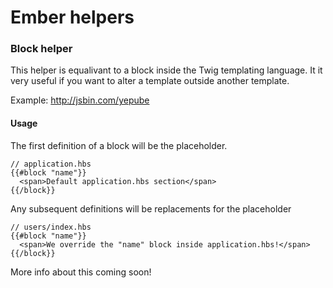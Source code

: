 # Ember helpers

### Block helper
This helper is equalivant to a block inside the Twig templating language. It it very useful if you want to alter a
template outside another template.

Example: http://jsbin.com/yepube

#### Usage

The first definition of a block will be the placeholder.
```
// application.hbs
{{#block "name"}}
  <span>Default application.hbs section</span>
{{/block}}
```

Any subsequent definitions will be replacements for the placeholder
```
// users/index.hbs
{{#block "name"}}
  <span>We override the "name" block inside application.hbs!</span>
{{/block}}
```

More info about this coming soon!

